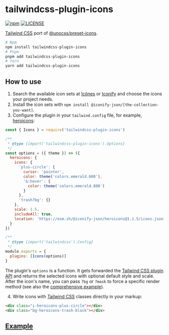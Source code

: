 # tailwindcss-plugin-icons

[![npm](https://badgen.net/npm/v/tailwindcss-plugin-icons)](https://www.npmjs.com/package/tailwindcss-plugin-icons)
[![LICENSE](https://badgen.net/github/license/micromatch/micromatch?color=green)](https://github.com/JensDll/tailwindcss-plugin-icons/blob/main/LICENSE)

[Tailwind CSS](https://tailwindcss.com/docs/installation) port of [@unocss/preset-icons](https://github.com/unocss/unocss/tree/main/packages/preset-icons/).

```bash
# Npm
npm install tailwindcss-plugin-icons
# Pnpm
pnpm add tailwindcss-plugin-icons
# Yarn
yarn add tailwindcss-plugin-icons
```

## How to use

1. Search the available icon sets at [Icônes](https://icones.js.org/collection/all?s=) or [Iconify](https://icon-sets.iconify.design/) and choose the icons your project needs.
2. Install the icon sets with `npm install @iconify-json/[the-collection-you-want]`.
3. Configure the plugin in your `tailwind.config` file, for example, [heroicons](https://heroicons.com/):

```js
const { Icons } = require('tailwindcss-plugin-icons')

/**
 * @type {import('tailwindcss-plugin-icons').Options}
 */
const options = ({ theme }) => ({
  heroicons: {
    icons: {
      'plus-circle': {
        cursor: 'pointer',
        color: theme('colors.emerald.600'),
        '&:hover': {
          color: theme('colors.emerald.800')
        }
      },
      'trash?bg': {}
    },
    scale: 1.5,
    includeAll: true,
    location: 'https://esm.sh/@iconify-json/heroicons@1.1.5/icons.json'
  }
})

/**
 * @type {import('tailwindcss').Config}
 */
module.exports = {
  plugins: [Icons(options)]
}
```

The plugin's `options` is a function. It gets forwarded the [Tailwind CSS plugin API](https://tailwindcss.com/docs/plugins) and returns the selected icons with optional default style and scale. After the icon's name, you can pass `?bg` or `?mask` to force a specific render method (see also the [comprehensive example](https://stackblitz.com/github/JensDll/tailwindcss-plugin-icons/tree/main/playground/vue?file=tailwind.config.js)).

<!-- markdownlint-disable-next-line ol-prefix -->
4. Write icons with [Tailwind CSS](https://tailwindcss.com/docs/installation) classes directly in your markup:

```html
<div class="i-heroicons-plus-circle"></div>
<div class="bg-heroicons-trash-black"></div>
```

## [Example](https://stackblitz.com/github/JensDll/tailwindcss-plugin-icons/tree/main/playground/vue?file=tailwind.config.js)
